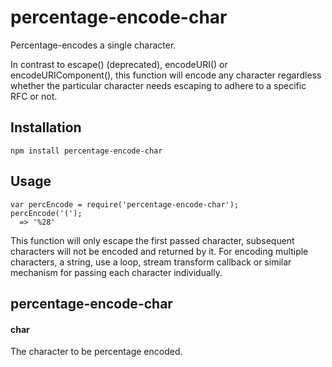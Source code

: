 # percentage-encode-char
Percentage-encodes a single character.

In contrast to escape() (deprecated), encodeURI() or encodeURIComponent(), this function will encode any character 
regardless whether the particular character needs escaping to adhere to a specific RFC or not.


Installation
------------
````
npm install percentage-encode-char
````


Usage
-----
````
var percEncode = require('percentage-encode-char');
percEncode('(');
  => '%28'
````
This function will only escape the first passed character, subsequent characters will not be encoded and returned by it.
For encoding multiple characters, a string, use a loop, stream transform callback or similar mechanism for passing each character individually.


percentage-encode-char
----------------------
#### char
The character to be percentage encoded.

